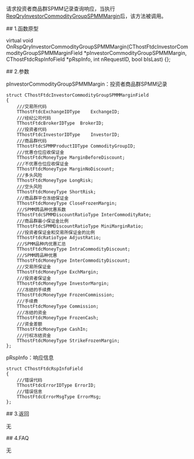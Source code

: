 <p>请求投资者商品群SPMM记录查询响应，当执行<a href="../../CTHOSTFTDCTRADERSPI/REQQRYINVESTORCOMMODITYGROUPSPMMMARGIN/">ReqQryInvestorCommodityGroupSPMMMargin</a>后，该方法被调用。</p>
<span class="anchor" id="4d9656c5-88c4-4f0e-96ee-1a80c1443bb5"></span>
## 1.函数原型
<p>virtual void OnRspQryInvestorCommodityGroupSPMMMargin(CThostFtdcInvestorCommodityGroupSPMMMarginField *pInvestorCommodityGroupSPMMMargin, CThostFtdcRspInfoField *pRspInfo, int nRequestID, bool bIsLast) {};</p>
<span class="anchor" id="545a1a96-95a4-4565-91bd-17ed56ef220b"></span>
## 2.参数
<p>pInvestorCommodityGroupSPMMMargin：投资者商品群SPMM记录</p>
<pre><code>struct CThostFtdcInvestorCommodityGroupSPMMMarginField
{
    ///交易所代码
    TThostFtdcExchangeIDType    ExchangeID;
    ///经纪公司代码
    TThostFtdcBrokerIDType  BrokerID;
    ///投资者代码
    TThostFtdcInvestorIDType    InvestorID;
    ///商品群代码
    TThostFtdcSPMMProductIDType CommodityGroupID;
    ///优惠仓位应收保证金
    TThostFtdcMoneyType MarginBeforeDiscount;
    ///不优惠仓位应收保证金
    TThostFtdcMoneyType MarginNoDiscount;
    ///多头风险
    TThostFtdcMoneyType LongRisk;
    ///空头风险
    TThostFtdcMoneyType ShortRisk;
    ///商品群平仓冻结保证金
    TThostFtdcMoneyType CloseFrozenMargin;
    ///SPMM跨品种优惠系数
    TThostFtdcSPMMDiscountRatioType InterCommodityRate;
    ///商品群最小保证金比例
    TThostFtdcSPMMDiscountRatioType MiniMarginRatio;
    ///投资者保证金和交易所保证金的比例
    TThostFtdcRatioType AdjustRatio;
    ///SPMM品种内优惠汇总
    TThostFtdcMoneyType IntraCommodityDiscount;
    ///SPMM跨品种优惠
    TThostFtdcMoneyType InterCommodityDiscount;
    ///交易所保证金
    TThostFtdcMoneyType ExchMargin;
    ///投资者保证金
    TThostFtdcMoneyType InvestorMargin;
    ///冻结的手续费
    TThostFtdcMoneyType FrozenCommission;
    ///手续费
    TThostFtdcMoneyType Commission;
    ///冻结的资金
    TThostFtdcMoneyType FrozenCash;
    ///资金差额
    TThostFtdcMoneyType CashIn;
    ///行权冻结资金
    TThostFtdcMoneyType StrikeFrozenMargin;
};
</code></pre>
<p>pRspInfo：响应信息</p>
<pre><code>struct CThostFtdcRspInfoField
{
    ///错误代码
    TThostFtdcErrorIDType ErrorID;
    ///错误信息
    TThostFtdcErrorMsgType ErrorMsg;
};
</code></pre>
<span class="anchor" id="58c097d7-d4f1-4cc9-9f81-752e60036af8"></span>
## 3.返回
<p>无</p>
<span class="anchor" id="22007b66-f301-4422-98a9-a34daabed77f"></span>
## 4.FAQ
<p>无</p>
